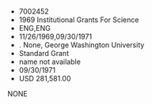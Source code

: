* 7002452
* 1969 Institutional Grants For Science
* ENG,ENG
* 11/26/1969,09/30/1971
*  . None, George Washington University
* Standard Grant
*   name not available
* 09/30/1971
* USD 281,581.00

NONE